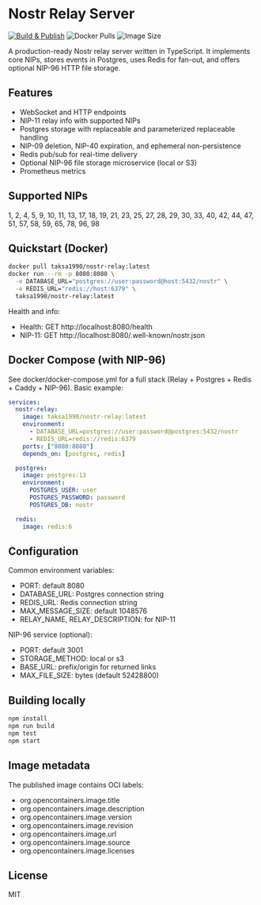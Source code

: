 # Nostr Relay Server

[![Build & Publish](https://github.com/tayden1990/nostr-relay-server/actions/workflows/docker-publish.yml/badge.svg)](https://github.com/tayden1990/nostr-relay-server/actions)
![Docker Pulls](https://img.shields.io/docker/pulls/taksa1990/nostr-relay)
![Image Size](https://img.shields.io/docker/image-size/taksa1990/nostr-relay/latest)

A production-ready Nostr relay server written in TypeScript. It implements core NIPs, stores events in Postgres, uses Redis for fan-out, and offers optional NIP-96 HTTP file storage.

## Features

- WebSocket and HTTP endpoints
- NIP-11 relay info with supported NIPs
- Postgres storage with replaceable and parameterized replaceable handling
- NIP-09 deletion, NIP-40 expiration, and ephemeral non-persistence
- Redis pub/sub for real-time delivery
- Optional NIP-96 file storage microservice (local or S3)
- Prometheus metrics

## Supported NIPs

1, 2, 4, 5, 9, 10, 11, 13, 17, 18, 19, 21, 23, 25, 27, 28, 29, 30, 33, 40, 42, 44, 47, 51, 57, 58, 59, 65, 78, 96, 98

## Quickstart (Docker)

```bash
docker pull taksa1990/nostr-relay:latest
docker run --rm -p 8080:8080 \
  -e DATABASE_URL="postgres://user:password@host:5432/nostr" \
  -e REDIS_URL="redis://host:6379" \
  taksa1990/nostr-relay:latest
```

Health and info:
- Health: GET http://localhost:8080/health
- NIP-11: GET http://localhost:8080/.well-known/nostr.json

## Docker Compose (with NIP-96)

See docker/docker-compose.yml for a full stack (Relay + Postgres + Redis + Caddy + NIP-96).
Basic example:

```yaml
services:
  nostr-relay:
    image: taksa1990/nostr-relay:latest
    environment:
      - DATABASE_URL=postgres://user:password@postgres:5432/nostr
      - REDIS_URL=redis://redis:6379
    ports: ["8080:8080"]
    depends_on: [postgres, redis]

  postgres:
    image: postgres:13
    environment:
      POSTGRES_USER: user
      POSTGRES_PASSWORD: password
      POSTGRES_DB: nostr

  redis:
    image: redis:6
```

## Configuration

Common environment variables:
- PORT: default 8080
- DATABASE_URL: Postgres connection string
- REDIS_URL: Redis connection string
- MAX_MESSAGE_SIZE: default 1048576
- RELAY_NAME, RELAY_DESCRIPTION: for NIP-11

NIP-96 service (optional):
- PORT: default 3001
- STORAGE_METHOD: local or s3
- BASE_URL: prefix/origin for returned links
- MAX_FILE_SIZE: bytes (default 52428800)

## Building locally

```bash
npm install
npm run build
npm test
npm start
```

## Image metadata

The published image contains OCI labels:
- org.opencontainers.image.title
- org.opencontainers.image.description
- org.opencontainers.image.version
- org.opencontainers.image.revision
- org.opencontainers.image.url
- org.opencontainers.image.source
- org.opencontainers.image.licenses

## License

MIT